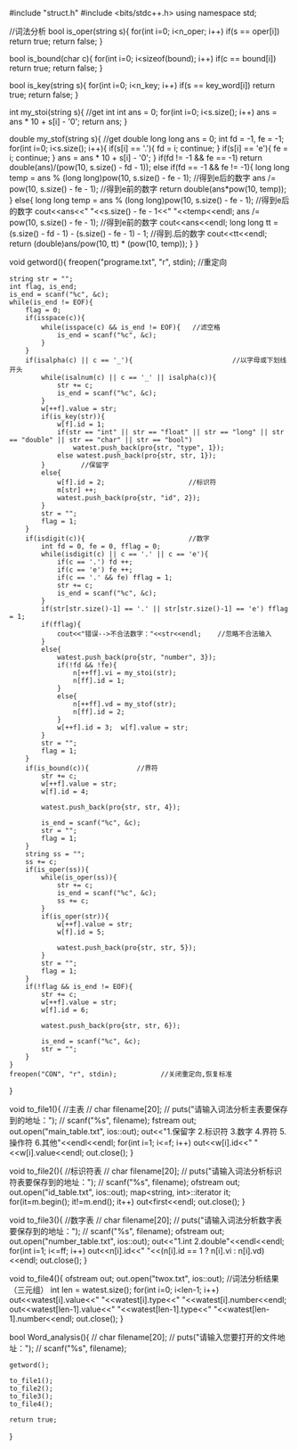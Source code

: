 #include "struct.h"
#include <bits/stdc++.h>
using namespace std;

//词法分析
bool is_oper(string s){
    for(int i=0; i<n_oper; i++) if(s == oper[i]) return true;
    return false;
}

bool is_bound(char c){
    for(int i=0; i<sizeof(bound); i++) if(c == bound[i]) return true;
    return false;
}

bool is_key(string s){
    for(int i=0; i<n_key; i++) if(s == key_word[i]) return true;
    return false;
}

int my_stoi(string s){                         //get int
    int ans = 0;
    for(int i=0; i<s.size(); i++) ans = ans * 10 + s[i] - '0';
    return ans;
}

double my_stof(string s){                      //get double
    long long ans = 0;
    int fd = -1, fe = -1;
    for(int i=0; i<s.size(); i++){
        if(s[i] == '.'){
            fd = i;
            continue;
        }
        if(s[i] == 'e'){
            fe = i;
            continue;
        }
        ans = ans * 10 + s[i] - '0';
    }
    if(fd != -1 && fe == -1) return double(ans)/(pow(10, s.size() - fd - 1));
    else if(fd == -1 && fe != -1){
        long long temp = ans % (long long)pow(10, s.size() - fe - 1);     //得到e后的数字
        ans /= pow(10, s.size() - fe - 1);                          //得到e前的数字
        return double(ans*pow(10, temp));
    }
    else{
        long long temp = ans % (long long)pow(10, s.size() - fe - 1);     //得到e后的数字
        cout<<ans<<" "<<s.size() - fe - 1<<" "<<temp<<endl;
        ans /= pow(10, s.size() - fe - 1);                                //得到e前的数字
        cout<<ans<<endl;
        long long tt = (s.size() - fd - 1) - (s.size() - fe - 1) - 1;     //得到.后的数字
        cout<<tt<<endl;
        return (double)ans/pow(10, tt) * (pow(10, temp));
    }
}

void getword(){
    freopen("programe.txt", "r", stdin);              //重定向

    string str = "";
    int flag, is_end;
    is_end = scanf("%c", &c);
    while(is_end != EOF){
        flag = 0;
        if(isspace(c)){
            while(isspace(c) && is_end != EOF){   //滤空格
                is_end = scanf("%c", &c);
            }
        }
        if(isalpha(c) || c == '_'){                         //以字母或下划线开头
            while(isalnum(c) || c == '_' || isalpha(c)){
                str += c;
                is_end = scanf("%c", &c);
            }
            w[++f].value = str;
            if(is_key(str)){
                w[f].id = 1;
                if(str == "int" || str == "float" || str == "long" || str == "double" || str == "char" || str == "bool")
                    watest.push_back(pro{str, "type", 1});
                else watest.push_back(pro{str, str, 1});
            }         //保留字
            else{
                w[f].id = 2;                     //标识符
                m[str] ++;
                watest.push_back(pro{str, "id", 2});
            }
            str = "";
            flag = 1;
        }
        if(isdigit(c)){                          //数字
            int fd = 0, fe = 0, fflag = 0;
            while(isdigit(c) || c == '.' || c == 'e'){
                if(c == '.') fd ++;
                if(c == 'e') fe ++;
                if(c == '.' && fe) fflag = 1;
                str += c;
                is_end = scanf("%c", &c);
            }
            if(str[str.size()-1] == '.' || str[str.size()-1] == 'e') fflag = 1;
            if(fflag){
                cout<<"错误-->不合法数字："<<str<<endl;    //忽略不合法输入
            }
            else{
                watest.push_back(pro{str, "number", 3});
                if(!fd && !fe){
                    n[++ff].vi = my_stoi(str);
                    n[ff].id = 1;
                }
                else{
                    n[++ff].vd = my_stof(str);
                    n[ff].id = 2;
                }
                w[++f].id = 3;  w[f].value = str;
            }
            str = "";
            flag = 1;
        }
        if(is_bound(c)){            //界符
            str += c;
            w[++f].value = str;
            w[f].id = 4;

            watest.push_back(pro{str, str, 4});

            is_end = scanf("%c", &c);
            str = "";
            flag = 1;
        }
        string ss = "";
        ss += c;
        if(is_oper(ss)){
            while(is_oper(ss)){
                str += c;
                is_end = scanf("%c", &c);
                ss += c;
            }
            if(is_oper(str)){
                w[++f].value = str;
                w[f].id = 5;

                watest.push_back(pro{str, str, 5});
            }
            str = "";
            flag = 1;
        }
        if(!flag && is_end != EOF){
            str += c;
            w[++f].value = str;
            w[f].id = 6;

            watest.push_back(pro{str, str, 6});

            is_end = scanf("%c", &c);
            str = "";
        }
    }
    freopen("CON", "r", stdin);           //关闭重定向,恢复标准
}

void to_file1(){                        //主表
//    char filename[20];
//    puts("请输入词法分析主表要保存到的地址：");
//    scanf("%s", filename);
    fstream out;
    out.open("main_table.txt", ios::out);
    out<<"1.保留字   2.标识符   3.数字   4.界符   5.操作符   6.其他"<<endl<<endl;
    for(int i=1; i<=f; i++) out<<w[i].id<<"  "<<w[i].value<<endl;
    out.close();
}

void to_file2(){                        //标识符表
//    char filename[20];
//    puts("请输入词法分析标识符表要保存到的地址：");
//    scanf("%s", filename);
    ofstream out;
    out.open("id_table.txt", ios::out);
    map<string, int>::iterator it;
    for(it=m.begin(); it!=m.end(); it++) out<<it->first<<endl;
    out.close();
}

void to_file3(){                        //数字表
//    char filename[20];
//    puts("请输入词法分析数字表要保存到的地址：");
//    scanf("%s", filename);
    ofstream out;
    out.open("number_table.txt", ios::out);
    out<<"1.int   2.double"<<endl<<endl;
    for(int i=1; i<=ff; i++) out<<n[i].id<<"  "<<(n[i].id == 1 ? n[i].vi : n[i].vd)<<endl;
    out.close();
}

void to_file4(){
    ofstream out;
    out.open("twox.txt", ios::out);   //词法分析结果（三元组）
    int len = watest.size();
    for(int i=0; i<len-1; i++) out<<watest[i].value<<"  "<<watest[i].type<<"  "<<watest[i].number<<endl;
    out<<watest[len-1].value<<"  "<<watest[len-1].type<<"  "<<watest[len-1].number<<endl;
    out.close();
}

bool Word_analysis(){
//    char filename[20];
//    puts("请输入您要打开的文件地址：");
//    scanf("%s", filename);

    getword();

    to_file1();
    to_file2();
    to_file3();
    to_file4();

    return true;
}
